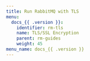 ```yaml
---
title: Run RabbitMQ with TLS
menu:
  docs_{{ .version }}:
    identifier: rm-tls
    name: TLS/SSL Encryption
    parent: rm-guides
    weight: 45
menu_name: docs_{{ .version }}
---
```

